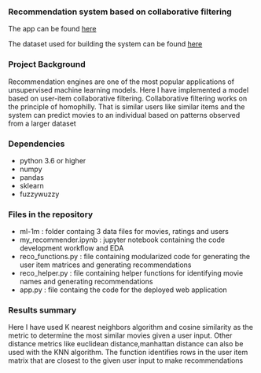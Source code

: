 ### Recommendation system based on collaborative filtering

The app can be found [here](https://movie-recommender1.herokuapp.com/)  

The dataset used for building the system can be found [here](https://grouplens.org/datasets/movielens/1m/)
  
### Project Background
Recommendation engines are one of the most popular applications of unsupervised machine learning models. Here I have implemented a model based on user-item collaborative filtering. Collaborative filtering works on the principle of homophilly. That is similar users like similar items and the system can predict movies to an individual based on patterns observed from a larger dataset

### Dependencies
+ python 3.6 or higher
+ numpy
+ pandas
+ sklearn
+ fuzzywuzzy

### Files in the repository
+ ml-1m : folder containg 3 data files for movies, ratings and users
+ my_recommender.ipynb : jupyter notebook containing the code development workflow and EDA
+ reco_functions.py : file containing modularized code for generating the user item matrices and generating recommendations 
+ reco_helper.py : file containing helper functions for identifying movie names and generating recommendations
+ app.py : file containg the code for the deployed web application

### Results summary
Here I have used K nearest neighbors algorithm and cosine similarity as the metric to determine the most similar movies given a user input. Other distance metrics like euclidean distance,manhattan distance can also be used with the KNN algorithm. The function identifies rows in the user item matrix that are closest to the given user input to make recommendations
